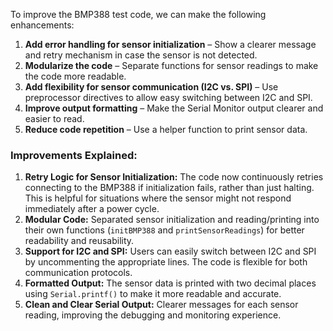 To improve the BMP388 test code, we can make the following enhancements:

1. **Add error handling for sensor initialization** – Show a clearer message and retry mechanism in case the sensor is not detected.
2. **Modularize the code** – Separate functions for sensor readings to make the code more readable.
3. **Add flexibility for sensor communication (I2C vs. SPI)** – Use preprocessor directives to allow easy switching between I2C and SPI.
4. **Improve output formatting** – Make the Serial Monitor output clearer and easier to read.
5. **Reduce code repetition** – Use a helper function to print sensor data.

### Improvements Explained:
1. **Retry Logic for Sensor Initialization:** The code now continuously retries connecting to the BMP388 if initialization fails, rather than just halting. This is helpful for situations where the sensor might not respond immediately after a power cycle.
2. **Modular Code:** Separated sensor initialization and reading/printing into their own functions (`initBMP388` and `printSensorReadings`) for better readability and reusability.
3. **Support for I2C and SPI:** Users can easily switch between I2C and SPI by uncommenting the appropriate lines. The code is flexible for both communication protocols.
4. **Formatted Output:** The sensor data is printed with two decimal places using `Serial.printf()` to make it more readable and accurate.
5. **Clean and Clear Serial Output:** Clearer messages for each sensor reading, improving the debugging and monitoring experience.

